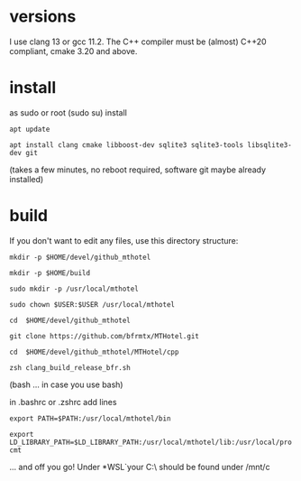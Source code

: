 # versions

I use clang 13 or gcc 11.2. The C++ compiler must be (almost) C++20 compliant, cmake 3.20 and above.

# install

as sudo or root (sudo su) install

`apt update`

`apt install clang cmake libboost-dev sqlite3 sqlite3-tools libsqlite3-dev git`

(takes a few minutes, no reboot required, software git maybe already installed)

# build

If you don't want to edit any files, use this directory structure:

`mkdir -p $HOME/devel/github_mthotel`

`mkdir -p $HOME/build`

`sudo mkdir -p /usr/local/mthotel`

`sudo chown $USER:$USER /usr/local/mthotel`

`cd  $HOME/devel/github_mthotel`

`git clone https://github.com/bfrmtx/MTHotel.git`

`cd  $HOME/devel/github_mthotel/MTHotel/cpp`

`zsh clang_build_release_bfr.sh`

(bash ... in case you use bash)

in .bashrc or .zshrc add lines

`export PATH=$PATH:/usr/local/mthotel/bin`

`export LD_LIBRARY_PATH=$LD_LIBRARY_PATH:/usr/local/mthotel/lib:/usr/local/procmt`

... and off you go! Under *WSL`your C:\ should be found under /mnt/c



